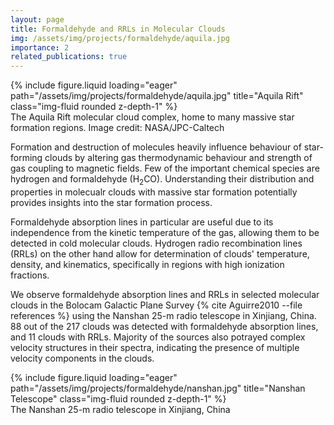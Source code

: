 ```yaml
---
layout: page
title: Formaldehyde and RRLs in Molecular Clouds
img: /assets/img/projects/formaldehyde/aquila.jpg
importance: 2
related_publications: true
---
```


<div class="row">
    <div class="col-sm mt-3 mt-md-0">
        {% include figure.liquid loading="eager" path="/assets/img/projects/formaldehyde/aquila.jpg" title="Aquila Rift" class="img-fluid rounded z-depth-1" %}
    </div>
</div>
<div class="caption">
    The Aquila Rift molecular cloud complex, home to many massive star formation regions. Image credit: NASA/JPC-Caltech
</div>

Formation and destruction of molecules heavily influence behaviour of star-forming clouds by altering gas thermodynamic behaviour and strength of gas coupling to magnetic fields. Few of the important chemical species are hydrogen and formaldehyde ($\text{H}_2\text{CO}$). Understanding their distribution and properties in molecualr clouds with massive star formation potentially provides insights into the star formation process.

Formaldehyde absorption lines in particular are useful due to its independence from the kinetic temperature of the gas, allowing them to be detected in cold molecular clouds. Hydrogen radio recombination lines (RRLs) on the other hand allow for determination of clouds' temperature, density, and kinematics, specifically in regions with high ionization fractions.

We observe formaldehyde absorption lines and RRLs in selected molecular clouds in the Bolocam Galactic Plane Survey {% cite Aguirre2010 --file references %} using the Nanshan 25-m radio telescope in Xinjiang, China. 88 out of the 217 clouds was detected with formaldehyde absorption lines, and 11 clouds with RRLs. Majority of the sources also potrayed complex velocity structures in their spectra, indicating the presence of multiple velocity components in the clouds.

<div class="row">
    <div class="col-sm mt-3 mt-md-0">
        {% include figure.liquid loading="eager" path="/assets/img/projects/formaldehyde/nanshan.jpg" title="Nanshan Telescope" class="img-fluid rounded z-depth-1" %}
    </div>
</div>
<div class="caption">
    The Nanshan 25-m radio telescope in Xinjiang, China
</div>
